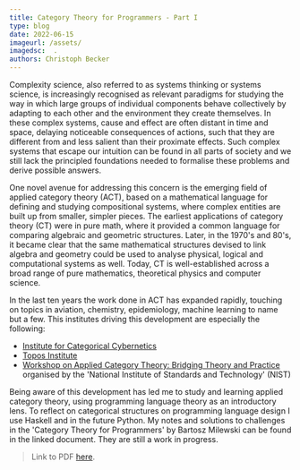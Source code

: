 ```yaml
---
title: Category Theory for Programmers - Part I
type: blog
date: 2022-06-15
imageurl: /assets/
imagedsc:  .
authors: Christoph Becker
---
```


Complexity science, also referred to as systems thinking or systems science, is increasingly recognised as relevant paradigms for studying the way in which large groups of individual components behave collectively by adapting to each other and the environment they create themselves. In these complex systems, cause and effect are often distant in time and space, delaying noticeable consequences of actions, such that they are different from and less salient than their proximate effects. Such complex systems that escape our intuition can be found in all parts of society and we still lack the principled foundations needed to formalise these problems and derive possible answers.

One novel avenue for addressing this concern is the emerging field of applied category theory (ACT), based on a mathematical language for defining and studying compositional systems, where complex entities are built up from smaller, simpler pieces. The earliest applications of category theory (CT) were in pure math, where it provided a common language for comparing algebraic and geometric structures. Later, in the 1970's and 80's, it became clear that the same mathematical structures devised to link algebra and geometry could be used to analyse physical, logical and computational systems as well. Today, CT is well-established across a broad range of pure mathematics, theoretical physics and computer science.

In the last ten years the work done in ACT has expanded rapidly, touching on topics in aviation, chemistry, epidemiology, machine learning to name but a few. This institutes driving this development are especially the following:
* [Institute for Categorical Cybernetics](https://cybercat.institute)
* [Topos Institute](https://topos.site)
* [Workshop on Applied Category Theory: Bridging Theory and Practice](https://nvlpubs.nist.gov/nistpubs/SpecialPublications/NIST.SP.1249.pdf) organised by the 'National Institute of Standards and Technology' (NIST)

Being aware of this development has led me to study and learning applied category theory, using programming language theory as an introductory lens. To reflect on categorical structures on programming language design I use Haskell and in the future Python. My notes and solutions to challenges in the 'Category Theory for Programmers' by Bartosz Milewski can be found in the linked document. They are still a work in progress.

> Link to PDF [here](https://github.com/Christovis/category-theory-for-programmers-companion/blob/main/docs/part1.pdf).
